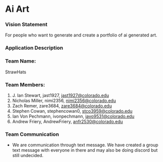 # Ai Art

### Vision Statement <br />
For people who want to generate and create a portfolio of ai generated art.

### Application Description <br />


### Team Name: <br />
StrawHats

### Team Members: <br />

1. J. Ian Stewart, jast1927, jast1927@colorado.edu <br />
2. Nicholas Miller, nimi2356, nimi2356@colorado.edu <br />
3. Zach Remer, zare3684, zare3684@colorado.edu <br />
4. Stephen Cowan, stephencowan0, stco3959@colorado.edu <br />
5. Ian Von Pechmann, ivonpechmann, iavo9531@colorado.edu <br />
6. Andrew Friery, AndrewFriery, anfr2530@colorado.edu <br />
  
### Team Communication

- We are communication through text message. We have created a group text message with everyone in there and may also be doing discord but still undecided.
